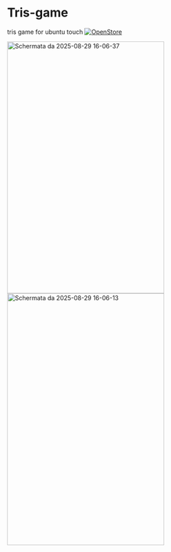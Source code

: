 # Tris-game
tris game for ubuntu touch
<a href="https://open-store.io/app/tris.meshmi2"><img src="https://open-store.io/badges/en_US.png" alt="OpenStore" /></a>

<img width="364" height="584" alt="Schermata da 2025-08-29 16-06-37" src="https://github.com/user-attachments/assets/d67fde7d-4f62-45d8-aee9-a54833a9249a" />

<img width="364" height="584" alt="Schermata da 2025-08-29 16-06-13" src="https://github.com/user-attachments/assets/364dd824-a612-4568-a040-4c058276ff16" />
